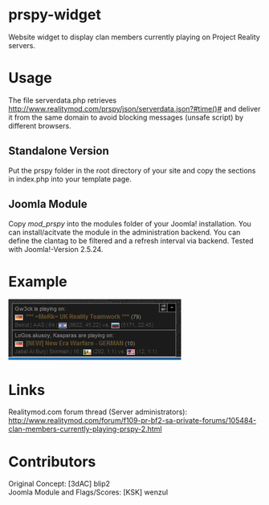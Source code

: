 prspy-widget
============
Website widget to display clan members currently playing on Project Reality servers.

Usage
============
The file serverdata.php retrieves http://www.realitymod.com/prspy/json/serverdata.json?#time()# and deliver it from the same domain to avoid blocking messages (unsafe script) by different browsers.

Standalone Version
------------
Put the prspy folder in the root directory of your site and copy the sections in index.php into your template page.

Joomla Module
------------
Copy *mod_prspy* into the modules folder of your Joomla! installation.
You can install/acitvate the module in the administration backend.
You can define the clantag to be filtered and a refresh interval via backend.
Tested with Joomla!-Version 2.5.24.

Example
============
![PRSpy Widget Example](preview.png?raw=true "PRSpy Widget Example")

Links
============
Realitymod.com forum thread (Server administrators):
http://www.realitymod.com/forum/f109-pr-bf2-sa-private-forums/105484-clan-members-currently-playing-prspy-2.html

Contributors
============
Original Concept: [3dAC] blip2  
Joomla Module and Flags/Scores: [KSK] wenzul
